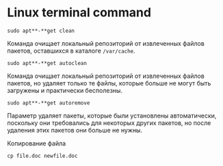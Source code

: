 # Linux terminal command

`sudo apt**-**get clean`

Команда очищает локальный репозиторий от извлеченных файлов пакетов, оставшихся в каталоге `/var/cache`. 

`sudo apt**-**get autoclean`

Команда очищает локальный репозиторий от извлеченных файлов пакетов, но удаляет только те файлы, которые больше не могут быть загружены и практически бесполезны. 

`sudo apt**-**get autoremove`

Параметр удаляет пакеты, которые были установлены автоматически, поскольку они требовались для некоторых других пакетов, но после удаления этих пакетов они больше не нужны. 

Копирование файла

`cp file.doc newfile.doc`
